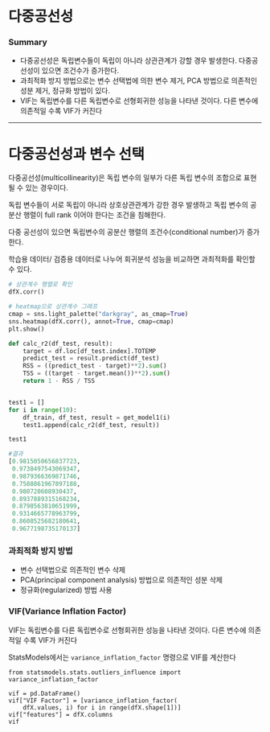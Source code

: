 <script> MathJax.Hub.Queue(["Typeset",MathJax.Hub]); </script>

# 다중공선성


### Summary
- 다중공선성은 독립변수들이 독립이 아니라 상관관계가 강할 경우 발생한다. 다중공선성이 있으면 조건수가 증가한다. 
- 과최적화 방지 방법으로는 변수 선택법에 의한 변수 제거, PCA 방법으로 의존적인 성분 제거, 정규화 방법이 있다.
- VIF는 독립변수를 다른 독립변수로 선형회귀한 성능을 나타낸 것이다. 다른 변수에 의존적일 수록 VIF가 커진다
_______________________

# 다중공선성과 변수 선택

다중공선성(multicollinearity)은 독립 변수의 일부가 다른 독립 변수의 조합으로 표현될 수 있는 경우이다.

독립 변수들이 서로 독립이 아니라 상호상관관계가 강한 경우 발생하고 독립 변수의 공분산 행렬이 full rank 이어야 한다는 조건을 침해한다.

다중 공선성이 있으면 독립변수의 공분산 행렬의 조건수(conditional number)가 증가한다.

학습용 데이터/ 검증용 데이터로 나누어 회귀분석 성능을 비교하면 과최적화를 확인할 수 있다.

~~~python
# 상관계수 행렬로 확인
dfX.corr()
~~~

~~~python
# heatmap으로 상관계수 그래프 
cmap = sns.light_palette("darkgray", as_cmap=True)
sns.heatmap(dfX.corr(), annot=True, cmap=cmap)
plt.show()
~~~

~~~python
def calc_r2(df_test, result):
    target = df.loc[df_test.index].TOTEMP
    predict_test = result.predict(df_test)
    RSS = ((predict_test - target)**2).sum()
    TSS = ((target - target.mean())**2).sum()
    return 1 - RSS / TSS


test1 = []
for i in range(10):
    df_train, df_test, result = get_model1(i)
    test1.append(calc_r2(df_test, result))

test1

#결과
[0.9815050656837723,
 0.9738497543069347,
 0.9879366369871746,
 0.7588861967897188,
 0.980720608930437,
 0.8937889315168234,
 0.8798563810651999,
 0.9314665778963799,
 0.8608525682180641,
 0.9677198735170137]
~~~

### 과최적화 방지 방법
- 변수 선택법으로 의존적인 변수 삭제
- PCA(principal component analysis) 방법으로 의존적인 성분 삭제
- 정규화(regularized) 방법 사용

### VIF(Variance Inflation Factor)

VIF는 독립변수를 다른 독립변수로 선형회귀한 성능을 나타낸 것이다. 다른 변수에 의존적일 수록 VIF가 커진다

StatsModels에서는 `variance_inflation_factor` 명령으로 VIF를 계산한다

~~~
from statsmodels.stats.outliers_influence import variance_inflation_factor

vif = pd.DataFrame()
vif["VIF Factor"] = [variance_inflation_factor(
    dfX.values, i) for i in range(dfX.shape[1])]
vif["features"] = dfX.columns
vif
~~~

